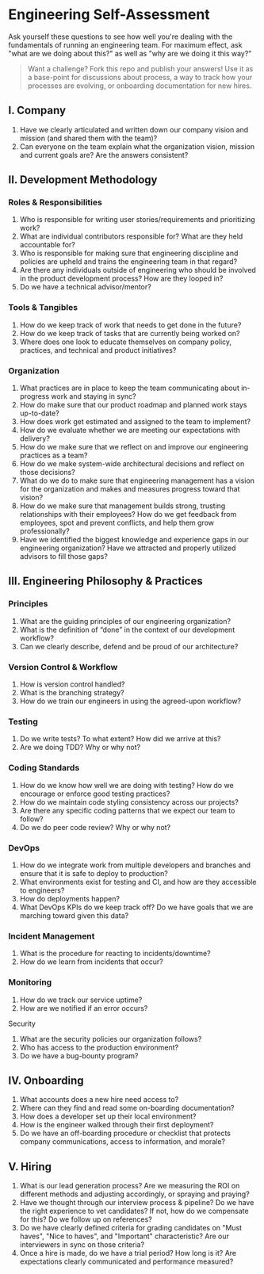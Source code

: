 # Engineering Self-Assessment
Ask yourself these questions to see how well you're dealing with the fundamentals of running an engineering team. For maximum effect, ask "what are we doing about this?" as well as "why are we doing it this way?"

> Want a challenge? Fork this repo and publish your answers! Use it as a base-point for discussions about process, a way to track how your processes are evolving, or onboarding documentation for new hires.

## I.  Company
1. Have we clearly articulated and written down our company vision and mission (and shared them with the team)?
2. Can everyone on the team explain what the organization vision, mission and current goals are? Are the answers consistent?

## II. Development Methodology 
### Roles & Responsibilities 
1. Who is responsible for writing user stories/requirements and prioritizing work?
2. What are individual contributors responsible for? What are they held accountable for?
3. Who is responsible for making sure that engineering discipline and policies are upheld and trains the engineering team in that regard?
4. Are there any individuals outside of engineering who should be involved in the product development process? How are they looped in?
5. Do we have a technical advisor/mentor?

### Tools & Tangibles 
1. How do we keep track of work that needs to get done in the future?
2. How do we keep track of tasks that are currently being worked on?
3. Where does one look to educate themselves on company policy, practices, and technical and product initiatives?

### Organization 
1. What practices are in place to keep the team communicating about in-progress work and staying in sync?
2. How do make sure that our product roadmap and planned work stays up-to-date?
3. How does work get estimated and assigned to the team to implement?
4. How do we evaluate whether we are meeting our expectations with delivery?
5. How do we make sure that we reflect on and improve our engineering practices as a team?
6. How do we make system-wide architectural decisions and reflect on those decisions?
7. What do we do to make sure that engineering management has a vision for the organization and makes and measures progress toward that vision?
8. How do we make sure that management builds strong, trusting relationships with their employees? How do we get feedback from employees, spot and prevent conflicts, and help them grow professionally?
9. Have we identified the biggest knowledge and experience gaps in our engineering organization? Have we attracted and properly utilized advisors to fill those gaps?

## III. Engineering Philosophy & Practices 
### Principles 
1. What are the guiding principles of our engineering organization?
2. What is the definition of “done” in the context of our development workflow?
3. Can we clearly describe, defend and be proud of our architecture?

### Version Control & Workflow 
1. How is version control handled?
2. What is the branching strategy?
3. How do we train our engineers in using the agreed-upon workflow?

### Testing 
1. Do we write tests? To what extent? How did we arrive at this?
2. Are we doing TDD? Why or why not?

### Coding Standards 
1. How do we know how well we are doing with testing? How do we encourage or enforce good testing practices?
2. How do we maintain code styling consistency across our projects?
3. Are there any specific coding patterns that we expect our team to follow?
4. Do we do peer code review? Why or why not?

### DevOps
1. How do we integrate work from multiple developers and branches and ensure that it is safe to deploy to production?
2. What environments exist for testing and CI, and how are they accessible to engineers?
3. How do deployments happen?
4. What DevOps KPIs do we keep track off? Do we have goals that we are marching toward given this data?

### Incident Management 
1. What is the procedure for reacting to incidents/downtime?
2. How do we learn from incidents that occur?

### Monitoring
1. How do we track our service uptime?
2. How are we notified if an error occurs?

Security
1. What are the security policies our organization follows?
2. Who has access to the production environment?
3. Do we have a bug-bounty program?

## IV. Onboarding 
1. What accounts does a new hire need access to?
2. Where can they find and read some on-boarding documentation?
3. How does a developer set up their local environment?
4. How is the engineer walked through their first deployment?
5. Do we have an off-boarding procedure or checklist that protects company communications, access to information, and morale?

## V. Hiring
1. What is our lead generation process? Are we measuring the ROI on different methods and adjusting accordingly, or spraying and praying?
2. Have we thought through our interview process & pipeline? Do we have the right experience to vet candidates? If not, how do we compensate for this? Do we follow up on references?
3. Do we have clearly defined criteria for grading candidates on "Must haves", "Nice to haves", and "Important" characteristic? Are our interviewers in sync on those criteria?
4. Once a hire is made, do we have a trial period? How long is it? Are expectations clearly communicated and performance measured?
